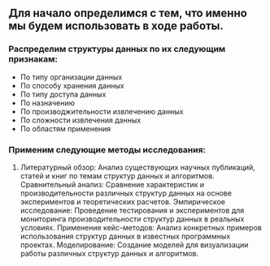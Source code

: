 ## Для начало определимся с тем, что именно мы будем использовать в ходе работы.


  ### Распределим структуры данных по их следующим признакам:
  
-  По типу организации данных
-  По способу хранения данных
-  По типу доступа данных
-  По назначению
-  По производжительности извлечению данных
-  По сложности извлечения данных
-  По областям применения


### Применим следующие методы исследования:


1) Литературный обзор: Анализ существующих научных публикаций, статей и книг по темам структур данных и алгоритмов.
    Сравнительный анализ: Сравнение характеристик и производительности различных структур данных на основе экспериментов и теоретических расчетов.
    Эмпирическое исследование: Проведение тестирования и экспериментов для мониторинга производительности структур данных в реальных условиях.
    Применение кейс-методов: Анализ конкретных примеров использования структур данных в известных программных проектах.
    Моделирование: Создание моделей для визуализации работы различных структур данных и алгоритмов.



